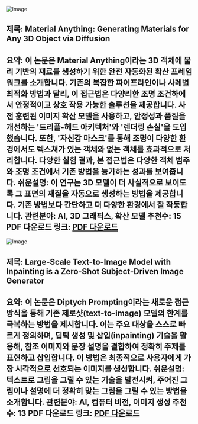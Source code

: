 ![Image](https://avatars.ai/data-buckets/arxiv/2411.15138/dec.jpg)
## 제목: Material Anything: Generating Materials for Any 3D Object via Diffusion
**요약**: 이 논문은 **Material Anything**이라는 3D 객체에 물리 기반의 재료를 생성하기 위한 완전 자동화된 확산 프레임워크를 소개합니다. 기존의 복잡한 파이프라인이나 사례별 최적화 방법과 달리, 이 접근법은 다양리한 조명 조건하에서 안정적이고 상호 작용 가능한 솔루션을 제공합니다. 사전 훈련된 이미지 확산 모델을 사용하고, 안정성과 품질을 개선하는 '트리플-헤드 아키텍처'와 '렌더링 손실'을 도입했습니다. 또한, '자신감 마스크'를 통해 조명이 다양한 환경에서도 텍스쳐가 있는 객체와 없는 객체를 효과적으로 처리합니다. 다양한 실험 결과, 본 접근법은 다양한 객체 범주와 조명 조건에서 기존 방법을 능가하는 성과를 보여줍니다.
**쉬운설명**: 이 연구는 3D 모델이 더 사실적으로 보이도록 그 표면의 재질을 자동으로 생성하는 방법을 제공합니다. 기존 방법보다 간단하고 더 다양한 환경에서 잘 작동합니다.
**관련분야**: AI, 3D 그래픽스, 확산 모델
**추천수**: 15
**PDF 다운로드 링크**: [PDF 다운로드](https://arxiv.org/pdf/2411.15138)
---

![Image](https://cdn-thumbnails.huggingface.co/social-thumbnails/papers/2411.15466.png)
## 제목: Large-Scale Text-to-Image Model with Inpainting is a Zero-Shot Subject-Driven Image Generator
**요약**: 이 논문은 **Diptych Prompting**이라는 새로운 접근방식을 통해 기존 제로샷(text-to-image) 모델의 한계를 극복하는 방법을 제시합니다. 이는 주요 대상을 스스로 빠르게 정의하며, 딥틱 생성 및 삽입(inpainting) 기술을 활용해, 참조 이미지와 문장 설명을 결합하여 정확히 주제를 표현하고 삽입합니다. 이 방법은 최종적으로 사용자에게 가장 시각적으로 선호되는 이미지를 생성합니다.
**쉬운설명**: 텍스트로 그림을 그릴 수 있는 기술을 발전시켜, 주어진 그림이나 설명에 더 정확히 맞는 그림을 그릴 수 있는 방법을 소개합니다.
**관련분야**: AI, 컴퓨터 비전, 이미지 생성
**추천수**: 13
**PDF 다운로드 링크**: [PDF 다운로드](https://arxiv.org/pdf/2411.15466)
---